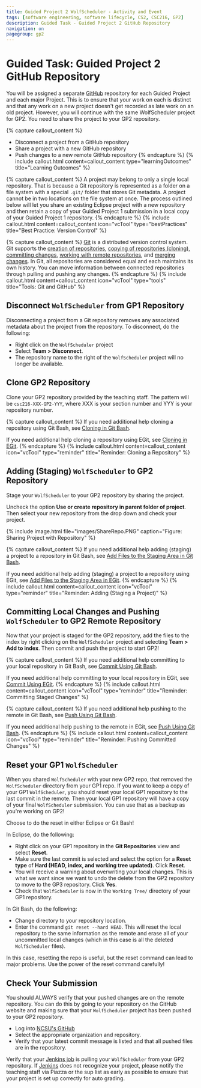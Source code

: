```yaml
---
title: Guided Project 2 WolfScheduler - Activity and Event
tags: [software engineering, software lifecycle, CS2, CSC216, GP2]
description: Guided Task - Guided Project 2 GitHub Repository
navigation: on
pagegroup: gp2
---
```


# Guided Task: Guided Project 2 GitHub Repository
You will be assigned a separate [GitHub](https://github.ncsu.edu) repository for each Guided Project and each major Project.  This is to ensure that your work on each is distinct and that any work on a new project doesn't get recorded as late work on an old project.  However, you will continue with the same WolfScheduler project for GP2.  You need to share the project to your GP2 repository.

{% capture callout_content %}
  * Disconnect a project from a GitHub repository
  * Share a project with a new GitHub repository
  * Push changes to a new remote GitHub repository
{% endcapture %}
{% include callout.html content=callout_content type="learningOutcomes" title="Learning Outcomes" %}
  
{% capture callout_content %}
A project may belong to only a single local repository.  That is because a Git repository is represented as a folder on a file system with a special `.git/` folder that stores Git metadata.  A project cannot be in two locations on the file system at once.  The process outlined below will let you share an existing Eclipse project with a new repository and then retain a copy of your Guided Project 1 submission in a local copy of your Guided Project 1 repository.
{% endcapture %}
{% include callout.html content=callout_content icon="vcTool" type="bestPractices" title="Best Practice: Version Control" %}

{% capture callout_content %}
[Git](https://git-scm.com/) is a distributed version control system.  Git supports the [creation of repositories](../git-tutorial/git-repo), [copying of repositories (cloning)](../git-tutorial/git-clone), [committing changes](../git-tutorial/git-commit), [working with remote repositories](../git-tutorial/git-remote), and [merging changes](../git-tutorial/git-merge).  In Git, all repositories are considered equal and each maintains its own history.  You can move information between connected repositories through pulling and pushing any changes.
{% endcapture %}
{% include callout.html content=callout_content icon="vcTool" type="tools" title="Tools: Git and GitHub" %}


## Disconnect `WolfScheduler` from GP1 Repository
Disconnecting a project from a Git repository removes any associated metadata about the project from the repository.  To disconnect, do the following:

  * Right click on the `WolfScheduler` project
  * Select **Team > Disconnect**.
  * The repository name to the right of the `WolfScheduler` project will no longer be available.


## Clone GP2 Repository
Clone your GP2 repository provided by the teaching staff.  The pattern will be `csc216-XXX-GP2-YYY`, where XXX is your section number and YYY is your repository number.

{% capture callout_content %}
If you need additional help cloning a repository using Git Bash, see [Cloning in Git Bash](../git-tutorial/git-clone#cloning-in-git-bash).

If you need additional help cloning a repository using EGit, see [Cloning in EGit](../git-tutorial/git-clone#cloning-in-egit).
{% endcapture %}
{% include callout.html content=callout_content icon="vcTool" type="reminder" title="Reminder: Cloning a Repository" %}


## Adding (Staging) `WolfScheduler` to GP2 Repository
Stage your `WolfScheduler` to your GP2 repository by sharing the project.

Uncheck the option **Use or create repository in parent folder of project**. Then select your new repository from the drop down and check your project. 

{% include image.html file="images/ShareRepo.PNG" caption="Figure: Sharing Project with Repository" %}

{% capture callout_content %}
If you need additional help adding (staging) a project to a repository in Git Bash, see [Add Files to the Staging Area in Git Bash](../git-tutorial/git-staging#adding-files-to-your-staging-area-using-git-bash).

If you need additional help adding (staging) a project to a repository using EGit, see [Add Files to the Staging Area in EGit](../git-tutorial/git-staging#adding-files-to-your-staging-area-using-egit).
{% endcapture %}
{% include callout.html content=callout_content icon="vcTool" type="reminder" title="Reminder: Adding (Staging a Project)" %}
  

## Committing Local Changes and Pushing `WolfScheduler` to GP2 Remote Repository
Now that your project is staged for the GP2 repository, add the files to the index by right clicking on the `WolfScheduler` project and selecting **Team > Add to index**. Then commit and push the project to start GP2!

{% capture callout_content %}
If you need additional help committing to your local repository in Git Bash, see [Commit Using Git Bash](../git-tutorial/git-commit.html#commit-using-git-bash).

If you need additional help committing to your local repository in EGit, see [Commit Using EGit](../git-tutorial/git-commit.html#commit-using-egit).
{% endcapture %}
{% include callout.html content=callout_content icon="vcTool" type="reminder" title="Reminder: Committing Staged Changes" %}

{% capture callout_content %}
If you need additional help pushing to the remote in Git Bash, see [Push Using Git Bash](../git-tutorial/git-push.html#push-using-git-bash).

If you need additional help pushing to the remote in EGit, see [Push Using Git Bash](../git-tutorial/git-push.html#push-using-egit).
{% endcapture %}
{% include callout.html content=callout_content icon="vcTool" type="reminder" title="Reminder: Pushing Committed Changes" %}

## Reset your GP1 `WolfScheduler`
When you shared `WolfScheduler` with your new GP2 repo, that removed the `WolfScheduler` directory from your GP1 repo.  If you want to keep a copy of your GP1 `WolfScheduler`, you should reset your local GP1 repository to the last commit in the remote.  Then your local GP1 repository will have a copy of your final `WolfScheduler` submission.  You can use that as a backup as you're working on GP2!

Choose to do the reset in either Eclipse or Git Bash!

In Eclipse, do the following:

  * Right click on your GP1 repository in the **Git Repositories** view and select **Reset**.
  * Make sure the last commit is selected and select the option for a **Reset type** of **Hard (HEAD, index, and working tree updated)**.  Click **Reset**.
  * You will receive a warning about overwriting your local changes.  This is what we want since we want to undo the delete from the GP2 repository to move to the GP3 repository.  Click **Yes**.
  * Check that `WolfScheduler` is now in the `Working Tree/` directory of your GP1 repository.
  
In Git Bash, do the following:

  * Change directory to your repository location.
  * Enter the command `git reset --hard HEAD`.  This will reset the local repository to the same information as the remote and erase all of your uncommitted local changes (which in this case is all the deleted `WolfScheduler` files).
  
In this case, resetting the repo is useful, but the reset command can lead to major problems.  Use the power of the reset command carefully!
           

## Check Your Submission
You should ALWAYS verify that your pushed changes are on the remote repository.  You can do this by going to your repository on the GitHub website and making sure that your `WolfScheduler` project has been pushed to your GP2 repository.

  * Log into [NCSU's GitHub](https://github.ncsu.edu)
  * Select the appropriate organization and repository.
  * Verify that your latest commit message is listed and that all pushed files are in the repository.
     
Verify that your [Jenkins job](http://go.ncsu.edu/jenkins-csc216) is pulling your `WolfScheduler` from your GP2 repository.  If [Jenkins](http://go.ncsu.edu/jenkins-csc216) does not recognize your project, please notify the teaching staff via Piazza or the sup list as early as possible to ensure that your project is set up correctly for auto grading.